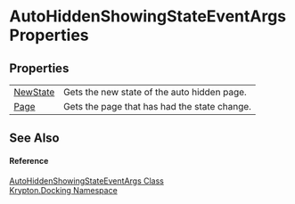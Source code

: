 # AutoHiddenShowingStateEventArgs Properties




## Properties
<table>
<tr>
<td><a href="1fec1288-82f6-1a99-a5fe-e52ad5515163.md">NewState</a></td>
<td>Gets the new state of the auto hidden page.</td></tr>
<tr>
<td><a href="736f385c-dbdf-b250-1c40-1752f5dbae4c.md">Page</a></td>
<td>Gets the page that has had the state change.</td></tr>
</table>

## See Also


#### Reference
<a href="88dbb68a-b69d-6ba7-c5d0-857fc89de762.md">AutoHiddenShowingStateEventArgs Class</a>  
<a href="98399376-cf41-9454-4b4d-4fab2ca20bc7.md">Krypton.Docking Namespace</a>  
